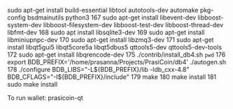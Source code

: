 sudo apt-get install build-essential libtool autotools-dev automake pkg-config bsdmainutils python3
  167  sudo apt-get install libevent-dev libboost-system-dev libboost-filesystem-dev libboost-test-dev libboost-thread-dev libfmt-dev
  168  sudo apt install libsqlite3-dev
  169  sudo apt-get install libminiupnpc-dev
  170  sudo apt-get install libzmq3-dev
  171  sudo apt-get install libqt5gui5 libqt5core5a libqt5dbus5 qttools5-dev qttools5-dev-tools
  172  sudo apt-get install libqrencode-dev
  175  ./contrib/install_db4.sh `pwd`
  176  export BDB_PREFIX='/home/prasanna/Projects/PrasiCoin/db4'
  ./autogen.sh 
  178  ./configure BDB_LIBS="-L${BDB_PREFIX}/lib -ldb_cxx-4.8" BDB_CFLAGS="-I${BDB_PREFIX}/include"
  179  make
  180  make install
  181  sudo make install

To run wallet:
prasicoin-qt
